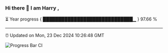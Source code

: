 ### Hi there 👋 I am Harry , 

⏳ Year progress { █████████████████████████████▁ } 97.66 %

---

⏰ Updated on Mon, 23 Dec 2024 10:26:48 GMT

![Progress Bar CI](https://github.com/duykhang68/duykhang68/workflows/Progress%20Bar%20CI/badge.svg)
